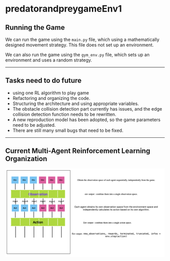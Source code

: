
# predatorandpreygameEnv1

## Running the Game

We can run the game using the `main.py` file, which using a mathematically designed movement strategy. This file does not set up an environment.

We can also run the game using the `gym_env.py` file, which sets up an environment and uses a random strategy.

---

## Tasks need to do future
- using one RL algorithm to play game
- Refactoring and organizing the code.
- Structuring the architecture and using appropriate variables.
- The obstacle collision detection part currently has issues, and the edge collision detection function needs to be rewritten.
- A new reproduction model has been adopted, so the game parameters need to be adjusted.
- There are still many small bugs that need to be fixed.

---

## Current Multi-Agent Reinforcement Learning Organization

![Image Description](tools/README.png)
